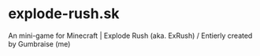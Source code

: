 # explode-rush.sk
An mini-game for Minecraft | Explode Rush (aka. ExRush) / Entierly created by Gumbraise (me)

